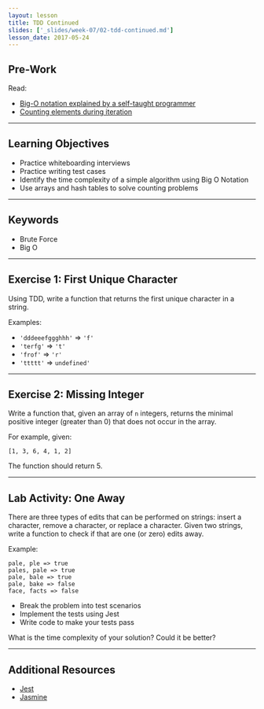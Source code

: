 ```yaml
---
layout: lesson
title: TDD Continued
slides: ['_slides/week-07/02-tdd-continued.md']
lesson_date: 2017-05-24
---
```


## Pre-Work

Read:

- [Big-O notation explained by a self-taught programmer](https://justin.abrah.ms/computer-science/big-o-notation-explained.html)
- [Counting elements during iteration](https://codility.com/media/train/2-CountingElements.pdf)

---

## Learning Objectives

- Practice whiteboarding interviews
- Practice writing test cases
- Identify the time complexity of a simple algorithm using Big O Notation
- Use arrays and hash tables to solve counting problems

---

## Keywords

- Brute Force
- Big O

---

## Exercise 1: First Unique Character

Using TDD, write a function that returns the first unique character in a string.


Examples:

- `'dddeeefggghhh'` => `'f'`
- `'terfg'` => `'t'`
- `'frof'` => `'r'`
- `'ttttt'` => `undefined'`

---

## Exercise 2: Missing Integer

Write a function that, given an array of `n` integers, returns the minimal positive integer (greater than 0) that does not occur in the array.

For example, given:

```
[1, 3, 6, 4, 1, 2]
```

The function should return 5.

---

## Lab Activity: One Away

There are three types of edits that can be performed on strings: insert a character, remove a character, or replace a character. Given two strings, write a function to check if that are one (or zero) edits away.

Example:
```
pale, ple => true
pales, pale => true
pale, bale => true
pale, bake => false
face, facts => false
```

- Break the problem into test scenarios
- Implement the tests using Jest
- Write code to make your tests pass

What is the time complexity of your solution? Could it be better?

---

## Additional Resources

- [Jest](https://facebook.github.io/jest/)
- [Jasmine](https://jasmine.github.io/)
